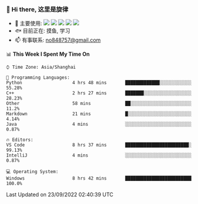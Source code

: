### 👋 Hi there, 这里是旋律
- 🔭 主要使用: 
![](https://img.shields.io/badge/-Python-3e74a2?style=flat-square&logo=Python&logoColor=fff)
![](https://img.shields.io/badge/-Java-007396?mstyle=flat-square&logo=Java&logoColor=fff)
![](https://img.shields.io/badge/-Node.js-339933?style=flat-square&logo=Node.js&logoColor=fff)
![](https://img.shields.io/badge/-PostgreSQL-4169e1?style=flat-square&logo=PostgreSQL&logoColor=fff)
![](https://img.shields.io/badge/-VSCode-007acc?style=flat-square&logo=Visual-Studio-Code&logoColor=fff)
- 🐟 目前正在: 摸鱼, 学习
- 📫 有事联系: no848757@gmail.com

<!--START_SECTION:waka-->
📊 **This Week I Spent My Time On** 

```text
⌚︎ Time Zone: Asia/Shanghai

💬 Programming Languages: 
Python                   4 hrs 48 mins       █████████████░░░░░░░░░░░░   55.28% 
C++                      2 hrs 27 mins       ███████░░░░░░░░░░░░░░░░░░   28.23% 
Other                    58 mins             ██░░░░░░░░░░░░░░░░░░░░░░░   11.2% 
Markdown                 21 mins             █░░░░░░░░░░░░░░░░░░░░░░░░   4.14% 
Java                     4 mins              ░░░░░░░░░░░░░░░░░░░░░░░░░   0.87%

🔥 Editors: 
VS Code                  8 hrs 37 mins       ████████████████████████░   99.13% 
IntelliJ                 4 mins              ░░░░░░░░░░░░░░░░░░░░░░░░░   0.87%

💻 Operating System: 
Windows                  8 hrs 42 mins       █████████████████████████   100.0%

```


 Last Updated on 23/09/2022 02:40:39 UTC
<!--END_SECTION:waka-->
